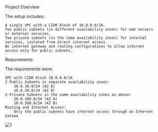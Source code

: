 Project Overview

The setup includes:

    A single VPC with a CIDR block of 10.0.0.0/16.
    Two public subnets (in different availability zones) for web servers or external services.
    Two private subnets (in the same availability zones) for internal services, isolated from direct internet access.
    An internet gateway and routing configurations to allow internet access only for public subnets.

Requirements

The requirements were:

    VPC with CIDR block 10.0.0.0/16
    2 Public Subnets in separate availability zones:
        10.0.10.0/24 (AZ A)
        10.0.20.0/24 (AZ B)
    2 Private Subnets in the same availability zones as above:
        10.0.100.0/24 (AZ A)
        10.0.200.0/24 (AZ B)
    Routing and Internet Access:
        Only the public subnets have internet access through an Internet Gatewa
![1](https://github.com/user-attachments/assets/048f84fd-2d6a-4f09-8d38-6073c22b5dc1)
